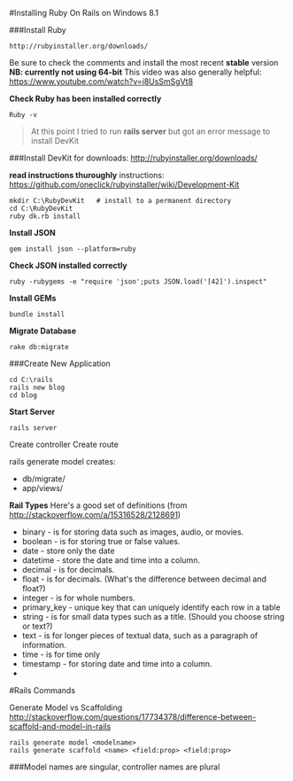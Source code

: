 #Installing Ruby On Rails on Windows 8.1

###Install Ruby
```
http://rubyinstaller.org/downloads/
```
Be sure to check the comments and install the most recent **stable** version
**NB: currently not using 64-bit**
This video was also generally helpful: https://www.youtube.com/watch?v=j8UsSmSgVt8

**Check Ruby has been installed correctly**
```
Ruby -v
```

> At this point I tried to run **rails server** but got an error message to install DevKit


###Install DevKit
for downloads: http://rubyinstaller.org/downloads/

**read instructions thuroughly**
instructions: https://github.com/oneclick/rubyinstaller/wiki/Development-Kit
```
mkdir C:\RubyDevKit   # install to a permanent directory
cd C:\RubyDevKit
ruby dk.rb install
```
**Install JSON**
```
gem install json --platform=ruby
```
**Check JSON installed correctly**
```
ruby -rubygems -e "require 'json';puts JSON.load('[42]').inspect"
```
**Install GEMs**
```
bundle install
```
**Migrate Database**
```
rake db:migrate
```

###Create New Application
```
cd C:\rails
rails new blog
cd blog
```
**Start Server**
```
rails server
```

Create controller
Create route

rails generate model <model name>  creates:
- db/migrate/
- app/views/<model name>


**Rail Types**
Here's a good set of definitions (from http://stackoverflow.com/a/15316528/2128691)

- binary - is for storing data such as images, audio, or movies.
- boolean - is for storing true or false values.
- date - store only the date
- datetime - store the date and time into a column.
- decimal - is for decimals.
- float - is for decimals. (What's the difference between decimal and float?)
- integer - is for whole numbers.
- primary_key - unique key that can uniquely identify each row in a table
- string - is for small data types such as a title. (Should you choose string or text?)
- text - is for longer pieces of textual data, such as a paragraph of information.
- time - is for time only
- timestamp - for storing date and time into a column.
- 

#Rails Commands

Generate Model vs Scaffolding
http://stackoverflow.com/questions/17734378/difference-between-scaffold-and-model-in-rails
```
rails generate model <modelname>
rails generate scaffold <name> <field:prop> <field:prop>
```
###Model names are singular, controller names are plural
